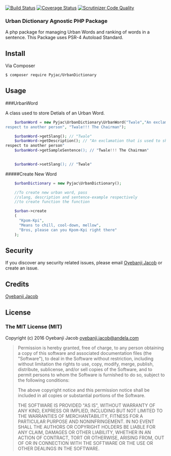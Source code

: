 [![Build Status](https://travis-ci.org/andela-joyebanji/UrbanDictionary.svg?branch=develop)](https://travis-ci.org/andela-joyebanji/UrbanDictionary) 
[![Coverage Status](https://coveralls.io/repos/github/andela-joyebanji/UrbanDictionary/badge.svg?branch=develop)](https://coveralls.io/github/andela-joyebanji/UrbanDictionary?branch=develop)
[![Scrutinizer Code Quality](https://scrutinizer-ci.com/g/andela-joyebanji/UrbanDictionary/badges/quality-score.png?b=develop)](https://scrutinizer-ci.com/g/andela-joyebanji/UrbanDictionary/?branch=develop)


###  Urban Dictionary Agnostic PHP Package

A php package for managing Urban Words and ranking of words in a sentence.
This Package uses PSR-4 Autoload Standard.

## Install

Via Composer

``` bash
$ composer require Pyjac/UrbanDictionary
```

## Usage

###UrbanWord

A class used to store Detials of an Urban Word.
```php
    $urbanWord = new Pyjac\UrbanDictionary\UrbanWord("Twale","An exclamation that is used to show
respect to another person", "Twale!!! The Chairman");

	$urbanWord->getSlang(); // "Twale"
	$urbanWord->getDescription(); // "An exclamation that is used to show
respect to another person"
	$urbanWord->getSampleSentence(); // "Twale!!! The Chairman"
	

	$urbanWord->setSlang(); // "Twale"

```


#####Create New Word
```php
    $urbanDictionary = new Pyjac\UrbanDictionary();

    //To create new urban word, pass  
    //slang, description and sentence-example respectively
    //to create function the function

    $urban->create
    (
      "Kpom-Kpi",
      "Means to chill, cool-down, mellow",
      "Bros, please can you Kpom-Kpi right there"
    );

```


## Security

If you discover any security related issues, please email [Oyebanji Jacob](oyebanji.jacob@andela.com) or create an issue.

## Credits

[Oyebanji Jacob](https://github.com/andela-joyebanji)

## License

### The MIT License (MIT)

Copyright (c) 2016 Oyebanji Jacob <oyebanji.jacob@andela.com>

> Permission is hereby granted, free of charge, to any person obtaining a copy
> of this software and associated documentation files (the "Software"), to deal
> in the Software without restriction, including without limitation the rights
> to use, copy, modify, merge, publish, distribute, sublicense, and/or sell
> copies of the Software, and to permit persons to whom the Software is
> furnished to do so, subject to the following conditions:
>
> The above copyright notice and this permission notice shall be included in
> all copies or substantial portions of the Software.
>
> THE SOFTWARE IS PROVIDED "AS IS", WITHOUT WARRANTY OF ANY KIND, EXPRESS OR
> IMPLIED, INCLUDING BUT NOT LIMITED TO THE WARRANTIES OF MERCHANTABILITY,
> FITNESS FOR A PARTICULAR PURPOSE AND NONINFRINGEMENT. IN NO EVENT SHALL THE
> AUTHORS OR COPYRIGHT HOLDERS BE LIABLE FOR ANY CLAIM, DAMAGES OR OTHER
> LIABILITY, WHETHER IN AN ACTION OF CONTRACT, TORT OR OTHERWISE, ARISING FROM,
> OUT OF OR IN CONNECTION WITH THE SOFTWARE OR THE USE OR OTHER DEALINGS IN
> THE SOFTWARE.